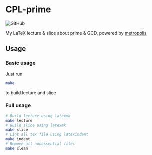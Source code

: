 # CPL-prime

![GitHub](https://img.shields.io/github/license/Tiphereth-A/CPL-prime)

My LaTeX lecture & slice about prime & GCD, powered by [metropolis](https://github.com/matze/mtheme)

## Usage

### Basic usage

Just run

```bash
make
```

to build lecture and slice

### Full usage

```bash
# Build lecture using latexmk
make lecture
# Build slice using latexmk
make slice
# Lint all tex file using latexindent
make indent
# Remove all nonessential files
make clean
```

